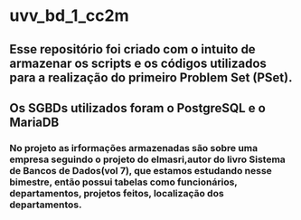 # uvv_bd_1_cc2m
## Esse repositório foi criado com o intuito de armazenar os scripts e os códigos utilizados para a realização do primeiro Problem Set (PSet).
## Os SGBDs utilizados foram o **PostgreSQL** e o **MariaDB**
### No projeto as irformações armazenadas são sobre uma empresa seguindo o projeto do elmasri,autor do livro Sistema de Bancos de Dados(vol 7), que estamos estudando nesse bimestre, então possui tabelas como funcionários, departamentos, projetos feitos, localização dos departamentos.
